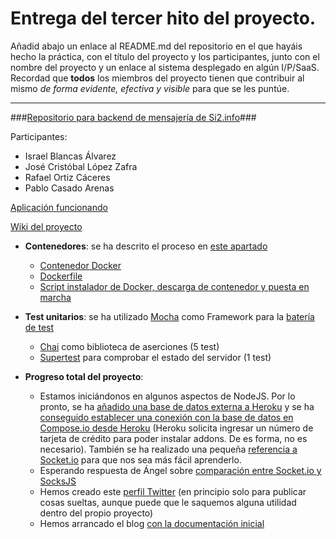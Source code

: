 # Entrega del tercer hito del proyecto.

Añadid abajo un enlace al README.md del repositorio en el que hayáis hecho la práctica, con el título del proyecto y los participantes, junto con el nombre del proyecto y un enlace al sistema desplegado en algún I/P/SaaS. Recordad que **todos** los miembros del proyecto tienen que contribuir al mismo *de forma evidente, efectiva y visible* para que se les puntúe.

- - -

###[Repositorio para backend de mensajería de Si2.info]()###

Participantes:

+ Israel Blancas Álvarez
+ José Cristóbal López Zafra
+ Rafael Ortiz Cáceres
+ Pablo Casado Arenas

[Aplicación funcionando](https://backendsi2.herokuapp.com/)

[Wiki del proyecto](https://github.com/iblancasa/BackendSI2-IV/wiki)

+ **Contenedores**: se ha descrito el proceso en [este apartado](https://github.com/iblancasa/BackendSI2-IV/wiki/Utilizando-Docker-para-el-proyecto)
  + [Contenedor Docker](https://registry.hub.docker.com/u/iblancasa/backendsi2-iv/)
  + [Dockerfile](https://github.com/iblancasa/BackendSI2-IV/blob/master/Dockerfile)
  + [Script instalador de Docker, descarga de contenedor y puesta en marcha](https://github.com/iblancasa/BackendSI2-IV/blob/master/installDocker.sh)
+ **Test unitarios**: se ha utilizado [Mocha](https://github.com/iblancasa/BackendSI2-IV/wiki/Mocha) como Framework para la [batería de test](https://github.com/iblancasa/BackendSI2-IV/blob/master/test/test.js)
  + [Chai](https://github.com/iblancasa/BackendSI2-IV/wiki/Chai) como biblioteca de aserciones (5 test)
  + [Supertest](https://github.com/iblancasa/BackendSI2-IV/wiki/Supertest) para comprobar el estado del servidor (1 test)

+ **Progreso total del proyecto**:
  + Estamos iniciándonos en algunos aspectos de NodeJS. Por lo pronto, se ha [añadido una base de datos externa a Heroku](https://github.com/iblancasa/BackendSI2-IV/wiki/Usar-una-base-de-datos-externa-%28Compose%29-en-Heroku) y se ha [conseguido establecer una conexión con la base de datos en Compose.io desde Heroku](https://github.com/iblancasa/BackendSI2-IV/wiki/Como-establecer-conexi%C3%B3n-entre-una-BD-de-Compose-con-Node.js) (Heroku solicita ingresar un número de tarjeta de crédito para poder instalar addons. De es forma, no es necesario). También se ha realizado una pequeña [referencia a Socket.io](https://github.com/iblancasa/BackendSI2-IV/wiki/Introducci%C3%B3n-al-desarrollo-con-socket.io) para que nos sea más fácil aprenderlo.
  + Esperando respuesta de Ángel sobre [comparación entre Socket.io y SocksJS](https://github.com/iblancasa/BackendSI2-IV/wiki/Socket.io-Vs-SocksJS)
  + Hemos creado este [perfil Twitter](https://twitter.com/BackendSI2) (en principio solo para publicar cosas sueltas, aunque puede que le saquemos alguna utilidad dentro del propio proyecto)
  + Hemos arrancado el blog [con la documentación inicial](http://iblancasa.github.io/BackendSI2-IV/blog/2014/12/14/documentacion-inicial/)
